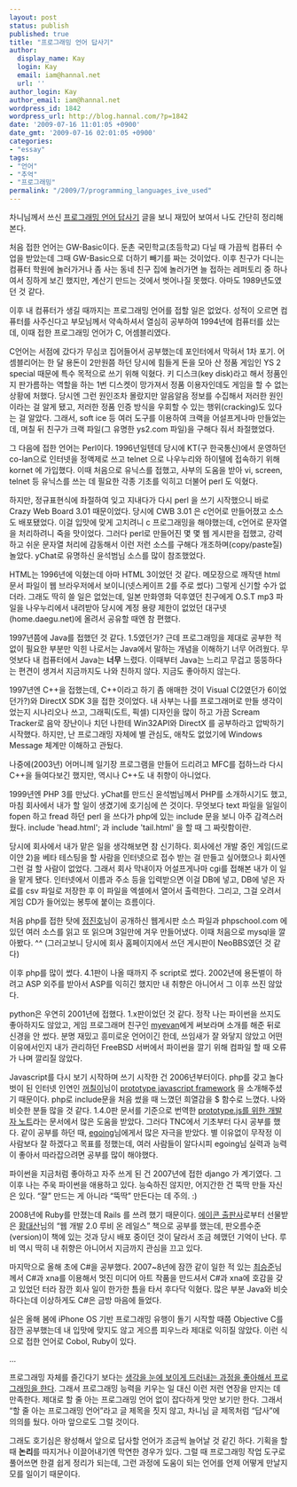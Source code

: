 ```yaml
---
layout: post
status: publish
published: true
title: "프로그래밍 언어 답사기"
author:
  display_name: Kay
  login: Kay
  email: iam@hannal.net
  url: ''
author_login: Kay
author_email: iam@hannal.net
wordpress_id: 1842
wordpress_url: http://blog.hannal.com/?p=1842
date: '2009-07-16 11:01:05 +0900'
date_gmt: '2009-07-16 02:01:05 +0900'
categories:
- "essay"
tags:
- "언어"
- "추억"
- "프로그래밍"
permalink: "/2009/7/programming_languages_ive_used"
---
```

<p>차니님께서 쓰신 <a href="http://channy.tistory.com/373">프로그래밍 언어 답사기</a> 글을 보니 재밌어 보여서 나도 간단히 정리해본다.</p>
<p>처음 접한 언어는 GW-Basic이다. 둔촌 국민학교(초등학교) 다닐 때 가끔씩 컴퓨터 수업을 받았는데 그때 GW-Basic으로 더하기 빼기를 짜는 것이었다. 이후 친구가 다니는 컴퓨터 학원에 놀러가거나 좀 사는 동네 친구 집에 놀러가면 늘 접하는 레퍼토리 중 하나여서 징하게 보긴 했지만, 계산기 만드는 것에서 벗어나질 못했다. 아마도 1989년도였던 것 같다.</p>
<p>이후 내 컴퓨터가 생길 때까지는 프로그래밍 언어를 접할 일은 없었다. 성적이 오르면 컴퓨터를 사주신다고 부모님께서 약속하셔서 열심히 공부하여 1994년에 컴퓨터를 샀는데, 이때 접한 프로그래밍 언어가 C, 어셈블리였다.</p>
<p>C언어는 서점에 갔다가 무심코 집어들어서 공부했는데 포인터에서 막혀서 1차 포기. 어셈블리어는 한 달 용돈이 2만원쯤 하던 당시에 힘들게 돈을 모아 산 정품 게임인 YS 2 special 때문에 특수 목적으로 쓰기 위해 익혔다. 키 디스크(key disk)라고 해서 정품인지 판가름하는 역할을 하는 1번 디스켓이 망가져서 정품 이용자인데도 게임을 할 수 없는 상황에 처했다. 당시엔 그런 원인조차 몰랐지만 알음알음 정보를 수집해서 저러한 원인이라는 걸 알게 됐고, 저러한 정품 인증 방식을 우회할 수 있는 행위(cracking)도 있다는 걸 알았다. 그래서, soft ice 등 여러 도구를 이용하여 크랙을 어설프게나마 만들었는데, 며칠 뒤 친구가 크랙 파일(그 유명한 ys2.com 파일)을 구해다 줘서 좌절했었다.</p>
<p>그 다음에 접한 언어는 Perl이다. 1996년일텐데 당시에 KT(구 한국통신)에서 운영하던 co-lan으로 인터넷을 정액제로 쓰고 telnet 으로 나우누리와 하이텔에 접속하기 위해 kornet 에 가입했다. 이때 처음으로 유닉스를 접했고, 사부의 도움을 받아 vi, screen, telnet 등 유닉스를 쓰는 데 필요한 각종 기초를 익히고 더불어 perl 도 익혔다.</p>
<p>하지만, 정규표현식에 좌절하여 잊고 지내다가 다시 perl 을 쓰기 시작했으니 바로 Crazy Web Board 3.01 때문이었다. 당시에 CWB 3.01 은 c언어로 만들어졌고 소스도 배포됐었다. 이걸 입맛에 맞게 고치려니 c 프로그래밍을 해야했는데, c언어로 문자열을 처리하려니 죽을 맛이었다. 그러다 perl로 만들어진 몇 몇 웹 게시판을 접했고, 강력하고 쉬운 문자열 처리에 감동해서 이런 저런 소스를 구해다 개조하며(copy/paste질) 놀았다. yChat로 유명하신 윤석범님 소스를 많이 참조했었다.</p>
<p>HTML는 1996년에 익혔는데 아마 HTML 3이었던 것 같다. 메모장으로 깨작댄 html 문서 파일이 웹 브라우저에서 보이니(넷스케이프 2를 주로 썼다) 그렇게 신기할 수가 없더라. 그래도 딱히 쓸 일은 없었는데, 일본 만화영화 덕후였던 친구에게 O.S.T mp3 파일을 나우누리에서 내려받아 당시에 계정 용량 제한이 없었던 대구넷(home.daegu.net)에 올려서 공유할 때엔 참 편했다.</p>
<p>1997년쯤에 Java를 접했던 것 같다. 1.5였던가? 근데 프로그래밍을 제대로 공부한 적 없이 필요한 부분만 익힌 나로서는 Java에서 말하는 개념을 이해하기 너무 어려웠다. 무엇보다 내 컴퓨터에서 Java는 <strong>너무</strong> 느렸다. 이때부터 Java는 느리고 무겁고 뚱뚱하다는 편견이 생겨서 지금까지도 나와 친하지 않다. 지금도 좋아하지 않는다.</p>
<p>1997년엔 C++을 접했는데, C++이라고 하기 좀 애매한 것이 Visual C(2였던가 6이었던가?)와 DirectX SDK 3을 접한 것이었다. 내 사부는 나를 프로그래머로 만들 생각이었는지 시나리오나 쓰고, 그래픽(도트, 픽셀) 디자인을 많이 하고 가끔 Scream Tracker로 음악 장난이나 치던 나한테 Win32API와 DirectX 를 공부하라고 압박하기 시작했다. 하지만, 난 프로그래밍 자체에 별 관심도, 애착도 없었기에 Windows Message 체계만 이해하고 관뒀다.</p>
<p>나중에(2003년) 어머니께 일기장 프로그램을 만들어 드리려고 MFC를 접하느라 다시 C++을 들여다보긴 했지만, 역시나 C++도 내 취향이 아니었다.</p>
<p>1999년엔 PHP 3를 만났다. yChat를 만드신 윤석범님께서 PHP를 소개하시기도 했고, 마침 회사에서 내가 할 일이 생겼기에 호기심에 쓴 것이다. 무엇보다 text 파일을 일일이 fopen 하고 fread 하던 perl 을 쓰다가 php에 있는 include 문을 보니 아주 감격스러웠다. include 'head.html'; 과 include 'tail.html' 을 할 때 그 짜릿함이란.</p>
<p>당시에 회사에서 내가 맡은 일을 생각해보면 참 신기하다. 회사에선 개발 중인 게임(드로이얀 2)을 베타 테스팅을 할 사람을 인터넷으로 접수 받는 걸 만들고 싶어했으나 회사엔 그런 걸 할 사람이 없었다. 그래서 회사 막내이자 어설프게나마 cgi를 접해본 내가 이 일을 맡게 됐다. 인터넷에서 이름과 주소 등을 입력받으면 이걸 DB에 넣고, DB에 넣은 자료를 csv 파일로 저장한 후 이 파일을 엑셀에서 열어서 출력한다. 그리고, 그걸 오려서 게임 CD가 들어있는 봉투에 붙이는 흐름이다.</p>
<p>처음 php를 접한 탓에 <a href="http://www.lovesera.com/tt">정진호</a>님이 공개하신 웹게시판 소스 파일과 phpschool.com 에 있던 여러 소스를 읽고 또 읽으며 3일만에 겨우 만들어냈다. 이때 처음으로 mysql을 깔아봤다. ^^ (그러고보니 당시에 회사 홈페이지에서 쓰던 게시판이 NeoBBS였던 것 같다)</p>
<p>이후 php를 많이 썼다. 4.1판이 나올 때까지 주 script로 썼다. 2002년에 용돈벌이 하려고 ASP 외주를 받아서 ASP를 익히긴 했지만 내 취향은 아니어서 그 이후 쓰진 않았다.</p>
<p>python은 우연히 2001년에 접했다. 1.x판이었던 것 같다. 정작 나는 파이썬을 쓰지도 좋아하지도 않았고, 게임 프로그래머 친구인 <a href="http://myevan.net">myevan</a>에게 써보라며 소개를 해준 뒤로 신경을 안 썼다. 분명 재밌고 흥미로운 언어이긴 한데, 쓰임새가 잘 와닿지 않았고 어떤 이유에서인지 내가 관리하던 FreeBSD 서버에서 파이썬을 깔기 위해 컴파일 할 때 오류가 나며 깔리질 않았다.</p>
<p>Javascript를 다시 보기 시작하며 쓰기 시작한 건 2006년부터이다. php를 갖고 놀다 벗이 된 인터넷 인연인 <a href="http://www.blogmeme.com">꺼칠이</a>님이 <a href="http://www.prototypejs.org">prototype javascript framework</a> 을 소개해주셨기 때문이다. php로 include문을 처음 썼을 때 느꼈던 희열감을 $ 함수로 느꼈다. 나와 비슷한 분들 많을 것 같다. 1.4.0판 문서를 기준으로 번역한 <a href="http://openframework.or.kr/framework_reference/prototype_js/1.4.0/prototype.js.html">prototype.js를 위한 개발자 노트</a>라는 문서에서 많은 도움을 받았다. 그러다 TNC에서 기초부터 다시 공부를 했다. 같이 공부를 하던 때, <a href="http://egoing.net">egoing</a>님에게서 많은 자극을 받았다. 별 이유없이 무작정 이 사람보다 잘 하겠다고 목표를 정했는데, 여러 사람들이 알다시피 egoing님 실력과 능력이 좋아서 따라잡으려면 공부를 많이 해야했다.</p>
<p>파이썬을 지금처럼 좋아하고 자주 쓰게 된 건 2007년에 접한 django 가 계기였다. 그 이후 나는 주욱 파이썬을 애용하고 있다. 능숙하진 않지만, 어지간한 건 뚝딱 만들 자신은 있다. “잘” 만드는 게 아니라 “뚝딱” 만든다는 데 주의. :)</p>
<p>2008년에 Ruby를 만졌는데 Rails 를 쓰려 했기 때문이다. <a href="http://www.acornpub.co.kr">에이콘 출판사</a>로부터 선물받은 <a href="http://blog.daesan.com">황대산</a>님의 “웹 개발 2.0 루비 온 레일스” 책으로 공부를 했는데, 판오름수준(version)이 책에 있는 것과 당시 배포 중이던 것이 달라서 조금 헤맸던 기억이 난다. 루비 역시 딱히 내 취향은 아니어서 지금까지 관심을 끄고 있다.</p>
<p>마지막으로 올해 초에 C#을 공부했다. 2007~8년에 잠깐 같이 일한 적 있는 <a href="http://epicure.graffity.net/">최승준</a>님께서 C#과 xna를 이용해서 멋진 미디어 아트 작품을 만드셔서 C#과 xna에 호감을 갖고 있었던 터라 잠깐 회사 일이 한가한 틈을 타서 후다닥 익혔다. 많은 부분 Java와 비슷하다는데 이상하게도 C#은 금방 마음에 들었다.</p>
<p>실은 올해 봄에 iPhone OS 기반 프로그래밍 유행이 돌기 시작할 때쯤 Objective C를 잠깐 공부했는데 내 입맛에 맞지도 않고 게으름 피우느라 제대로 익히질 않았다. 이런 식으로 접한 언어로 Cobol, Ruby이 있다.</p>
<p>...</p>
<p>프로그래밍 자체를 즐긴다기 보다는 <a href="http://blog.hannal.com/programming_for_designing_to_me/">생각을 눈에 보이게 드러내는 과정을 좋아해서 프로그래밍을 한다</a>. 그래서 프로그래밍 능력을 키우는 일 대신 이런 저런 연장을 만지는 데 만족한다. 제대로 할 줄 아는 프로그래밍 언어 없이 잡다하게 맛만 보기만 한다. 그래서 “할 줄 아는 프로그래밍 언어”라고 글 제목을 짓지 않고, 차니님 글 제목처럼 “답사”에 의의를 뒀다. 아마 앞으로도 그럴 것이다.</p>
<p>그래도 호기심은 왕성해서 앞으로 답사할 언어가 조금씩 늘어날 것 같긴 하다. 기획을 할 때 <strong>논리</strong>를 따지거나 이끌어내기엔 막연한 경우가 있다. 그럴 때 프로그래밍 작업 도구로 풀어쓰면 한결 쉽게 정리가 되는데, 그런 과정에 도움이 되는 언어를 언제 어떻게 만날지 모를 일이기 때문이다.</p>
